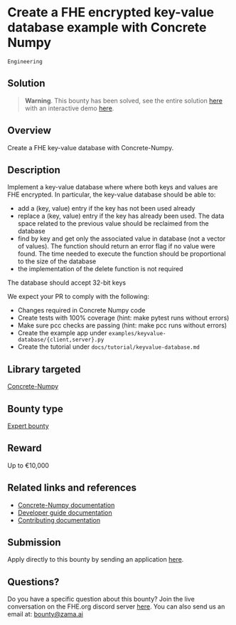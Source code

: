 
# Create a FHE encrypted key-value database example with Concrete Numpy
`Engineering`

## Solution
> **Warning**.
> This bounty has been solved, see the entire solution [here](https://github.com/zama-ai/concrete-numpy/commit/2b897fb4c4662a7df133955619efcd71fd6f13f6) with an interactive demo [here](https://github.com/zama-ai/concrete-numpy/blob/main/docs/tutorial/key_value_database.ipynb).

## Overview
Create a FHE key-value database with Concrete-Numpy.

## Description

Implement a key-value database where where both keys and values are FHE encrypted.
In particular, the key-value database should be able to:
* add a (key, value) entry if the key has not been used already
* replace a (key, value) entry if the key has already been used. The data space related to the previous value should be reclaimed from the database
* find by key and get only the associated value in database (not a vector of values). The function should return an error flag if no value were found. The time needed to execute the function should be proportional to the size of the database
* the implementation of the delete function is not required

The database should accept 32-bit keys

We expect your PR to comply with the following:

* Changes required in Concrete Numpy code
* Create tests with 100% coverage (hint: make pytest runs without errors)
* Make sure pcc checks are passing (hint: make pcc runs without errors)
* Create the example app under `examples/keyvalue-database/{client,server}.py`
* Create the tutorial under `docs/tutorial/keyvalue-database.md`

## Library targeted
[Concrete-Numpy](https://github.com/zama-ai/concrete-numpy)

## Bounty type
[Expert bounty](https://github.com/zama-ai/bounty-program#expert-bounties)

## Reward
Up to €10,000

## Related links and references
- [Concrete-Numpy documentation](https://docs.zama.ai/concrete-numpy)
- [Developer guide documentation](https://docs.zama.ai/concrete-numpy/developer/)
- [Contributing documentation](https://docs.zama.ai/concrete-numpy/developer/contributing)

## Submission
Apply directly to this bounty by sending an application [here](https://zama.ai/bounty-program-application).

## Questions?
Do you have a specific question about this bounty? Join the live conversation on the FHE.org discord server [here](https://discord.fhe.org). You can also send us an email at: bounty@zama.ai
